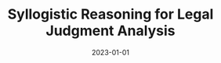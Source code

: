 ---
title: "Syllogistic Reasoning for Legal Judgment Analysis"

collection: publications
pubsource: proceeding
permalink: /publication/2023-01-01-Syllogistic-Reasoning-for-Legal-Judgment-Analysis
date: 2023-01-01
venue: 'In Empirical Methods in Natural Language Processing (EMNLP23, CCF B)'
citation: ' Wentao Deng,  <b>Jiahuan Pei*</b>,  Keyi Kong,  Zhe Chen,  Furu Wei,  Yujun Li,  Zhaochun Ren,  Zhumin Chen,  Pengjie Ren, &quot;Syllogistic Reasoning for Legal Judgment Analysis.&quot; In Empirical Methods in Natural Language Processing (EMNLP23, CCF B), 2023.'
---